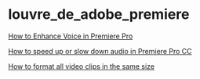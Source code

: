 # louvre_de_adobe_premiere

[How to Enhance Voice in Premiere Pro](https://www.youtube.com/watch?v=rwpXYi9ndak)

[How to speed up or slow down audio in Premiere Pro CC](https://www.youtube.com/watch?v=KIhQT7mIKcw)

[How to format all video clips in the same size](https://www.google.com/search?q=how+to+format+all+video+clips+in+the+same+size%2C+adobe+premiere&oq=how+to+format+all+video+clips+in+the+same+size%2C+adobe+premiere&aqs=chrome..69i57j33i21.9072j0j7&sourceid=chrome&ie=UTF-8#kpvalbx=_2ib8YbSBLsab-AallKWgDg25)
